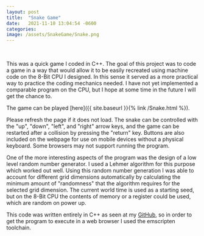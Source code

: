 ```yaml
---
layout: post
title:  "Snake Game"
date:   2021-11-10 13:04:54 -0600
categories:
image: /assets/SnakeGame/Snake.png
---
```


&nbsp;

This was a quick game I coded in C++. The goal of this project was to code a game in a way that would allow it to be easily recreated using machine code on the 8-Bit CPU I designed. In this sense it served as a more practical way to practice the coding mechanics needed. I have not yet implemented a comparable program on the CPU, but I hope at some time in the future I will get the chance to. 

The game can be played [here]({{ site.baseurl }}{% link /Snake.html %}). 

Please refresh the page if it does not load. The snake can be controlled with the "up", "down", "left", and "right" arrow keys, and the game can be restarted after a collision by pressing the "return" key. Buttons are also included on the webpage for use on mobile devices without a physical keyboard. Some browsers may not support running the program.

One of the more interesting aspects of the program was the design of a low level random number generator. I used a Lehmer algorithm for this purpose which worked out well. Using this random number generation I was able to account for different grid dimensions automatically by calculating the minimum amount of "randomness" that the algorithm requires for the selected grid dimension. The current world time is used as a starting seed, but on the 8-Bit CPU the contents of memory or a register could be used, which are random on power up.

This code was written entirely in C++ as seen at my [GitHub][GitHub], so in order to get the program to execute in a web browser I used the emscripten toolchain.

[GitHub]: https://github.com/rstuerm/SnakeGame